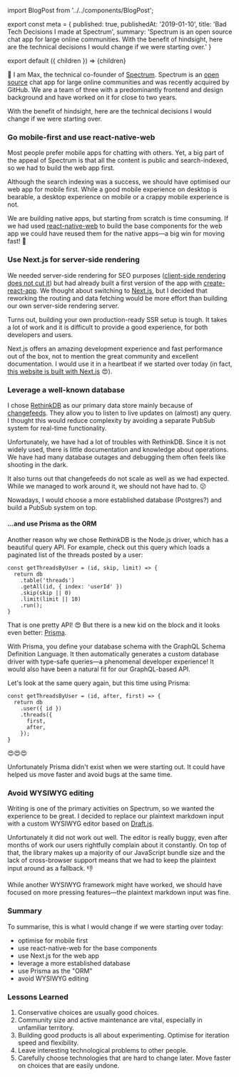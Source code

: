 import BlogPost from '../../components/BlogPost';

export const meta = {
  published: true,
  publishedAt: '2019-01-10',
  title: 'Bad Tech Decisions I made at Spectrum',
  summary: 'Spectrum is an open source chat app for large online communities. With the benefit of hindsight, here are the technical decisions I would change if we were starting over.'
}

export default ({ children }) => <BlogPost meta={meta}>{children}</BlogPost>

👋 I am Max, the technical co-founder of [Spectrum](https://spectrum.chat). Spectrum is an [open source](https://github.com/withspectrum/spectrum) chat app for large online communities and was recently acquired by GitHub. We are a team of three with a predominantly frontend and design background and have worked on it for close to two years.

With the benefit of hindsight, here are the technical decisions I would change if we were starting over.

### Go mobile-first and use react-native-web

Most people prefer mobile apps for chatting with others. Yet, a big part of the appeal of Spectrum is that all the content is public and search-indexed, so we had to build the web app first.

Although the search indexing was a success, we should have optimised our web app for mobile first. While a good mobile experience on desktop is bearable, a desktop experience on mobile or a crappy mobile experience is not.

We are building native apps, but starting from scratch is time consuming. If we had used [react-native-web](https://github.com/necolas/react-native-web) to build the base components for the web app we could have reused them for the native apps—a big win for moving fast! 💯

### Use Next.js for server-side rendering

We needed server-side rendering for SEO purposes ([client-side rendering does not cut it](https://twitter.com/mxstbr/status/985188986414161921)) but had already built a first version of the app with [create-react-app](https://github.com/facebook/create-react-app). We thought about switching to [Next.js](https://nextjs.org), but I decided that reworking the routing and data fetching would be more effort than building our own server-side rendering server.

Turns out, building your own production-ready SSR setup is tough. It takes a lot of work and it is difficult to provide a good experience, for both developers and users. 

Next.js offers an amazing development experience and fast performance out of the box, not to mention the great community and excellent documentation. I would use it in a heartbeat if we started over today (in fact, [this website is built with Next.js](https://github.com/mxstbr/mxstbr.com) 😍).

### Leverage a well-known database

I chose [RethinkDB](https://www.rethinkdb.com) as our primary data store mainly because of [changefeeds](https://rethinkdb.com/docs/changefeeds/javascript/). They allow you to listen to live updates on (almost) any query. I thought this would reduce complexity by avoiding a separate PubSub system for real-time functionality.

Unfortunately, we have had a lot of troubles with RethinkDB. Since it is not widely used, there is little documentation and knowledge about operations. We have had many database outages and debugging them often feels like shooting in the dark.

It also turns out that changefeeds do not scale as well as we had expected. While we managed to work around it, we should not have had to. 😕

Nowadays, I would choose a more established database (Postgres?) and build a PubSub system on top.

#### ...and use Prisma as the ORM

Another reason why we chose RethinkDB is the Node.js driver, which has a beautiful query API. For example, check out this query which loads a paginated list of the threads posted by a user:

```JS
const getThreadsByUser = (id, skip, limit) => {
  return db
    .table('threads')
    .getAll(id, { index: 'userId' })
    .skip(skip || 0)
    .limit(limit || 10)
    .run();
}
```

That is one pretty API! 😍 But there is a new kid on the block and it looks even better: [Prisma](https://prisma.io).

With Prisma, you define your database schema with the GraphQL Schema Definition Language. It then automatically generates a custom database driver with type-safe queries—a phenomenal developer experience! It would also have been a natural fit for our GraphQL-based API.

Let's look at the same query again, but this time using Prisma:

```JS
const getThreadsByUser = (id, after, first) => {
  return db
    .user({ id })
    .threads({ 
      first,
      after,
    });
}
```

😍😍😍

Unfortunately Prisma didn't exist when we were starting out. It could have helped us move faster and avoid bugs at the same time.

### Avoid WYSIWYG editing

Writing is one of the primary activities on Spectrum, so we wanted the experience to be great. I decided to replace our plaintext markdown input with a custom WYSIWYG editor based on [Draft.js](https://draft-js.org).

Unfortunately it did not work out well. The editor is really buggy, even after months of work our users rightfully complain about it constantly. On top of that, the library makes up a majority of our JavaScript bundle size and the lack of cross-browser support means that we had to keep the plaintext input around as a fallback. 👎

While another WYSIWYG framework might have worked, we should have focused on more pressing features—the plaintext markdown input was fine.

### Summary

To summarise, this is what I would change if we were starting over today:

- optimise for mobile first
- use react-native-web for the base components
- use Next.js for the web app
- leverage a more established database
- use Prisma as the "ORM"
- avoid WYSIWYG editing

### Lessons Learned

1. Conservative choices are usually good choices.
2. Community size and active maintenance are vital, especially in unfamiliar territory.
3. Building good products is all about experimenting. Optimise for iteration speed and flexibility.
4. Leave interesting technological problems to other people.
5. Carefully choose technologies that are hard to change later. Move faster on choices that are easily undone.
